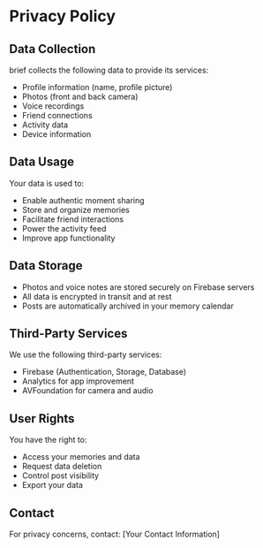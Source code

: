 # Privacy Policy

## Data Collection

brief collects the following data to provide its services:
- Profile information (name, profile picture)
- Photos (front and back camera)
- Voice recordings
- Friend connections
- Activity data
- Device information

## Data Usage

Your data is used to:
- Enable authentic moment sharing
- Store and organize memories
- Facilitate friend interactions
- Power the activity feed
- Improve app functionality

## Data Storage

- Photos and voice notes are stored securely on Firebase servers
- All data is encrypted in transit and at rest
- Posts are automatically archived in your memory calendar

## Third-Party Services

We use the following third-party services:
- Firebase (Authentication, Storage, Database)
- Analytics for app improvement
- AVFoundation for camera and audio

## User Rights

You have the right to:
- Access your memories and data
- Request data deletion
- Control post visibility
- Export your data

## Contact

For privacy concerns, contact: [Your Contact Information] 